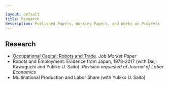 ```yaml
---

layout: default
title: Research
description: Published Papers, Working Papers, and Works on Progress
---
```


## Research

- [Occupational Capital: Robots and Trade](./assets/papers/draft_latest.pdf). *Job Market Paper*
- Robots and Employment: Evidence from Japan, 1978-2017 (with Daiji Kawaguchi and Yukiko U. Saito). *Revision requested at Journal of Labor Economics*
- Multinational Production and Labor Share (with Yukiko U. Saito)

